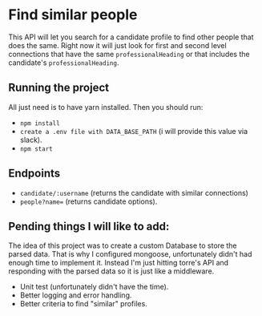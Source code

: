 # Find similar people
This API will let you search for a candidate profile to find other people that does the same.
Right now it will just look for first and second level connections that have the same `professionalHeading`
or that includes the candidate's `professionalHeading`.


## Running the project
All just need is to have yarn installed. Then you should run:
- `npm install`
- `create a .env file with DATA_BASE_PATH` (i will provide this value via slack).
- `npm start`

## Endpoints
- `candidate/:username` (returns the candidate with similar connections)
- `people?name=` (returns candidate options).


## Pending things I will like to add:
The idea of this project was to create a custom Database to store the parsed data.
That is why I configured mongoose, unfortunately didn't had enough time to implement it.
Instead I'm just hitting torre's API and responding with the parsed data so it is just like
a middleware.

- Unit test (unfortunately didn't have the time).
- Better logging and error handling.
- Better criteria to find "similar" profiles.
